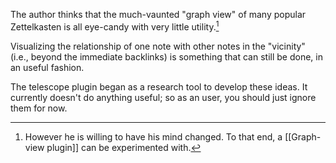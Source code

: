 The author thinks that the much-vaunted "graph view" of many popular Zettelkasten is all eye-candy with very little utility.[^mind]

Visualizing the relationship of one note with other notes in the "vicinity" (i.e., beyond the immediate backlinks) is something that can still be done, in an useful fashion.

The telescope plugin began as a research tool to develop these ideas. It currently doesn't do anything useful; so as an user, you should just ignore them for now.

[^mind]: However he is willing to have his mind changed. To that end, a [[Graph-view plugin]] can be experimented with.